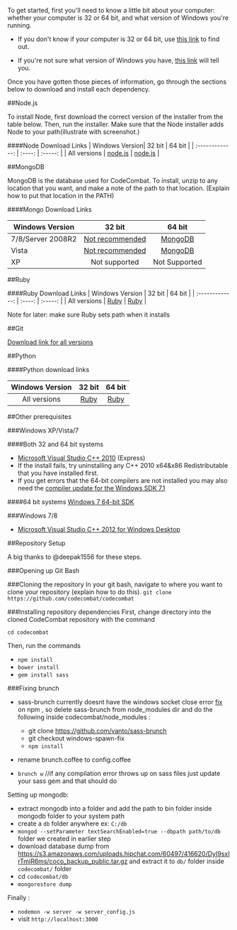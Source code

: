 To get started, first you'll need to know a little bit about your computer: whether your computer is 32 or 64 bit, and what version of Windows you're running. 

* If you don't know if your computer is 32 or 64 bit, use [this link](http://windows.microsoft.com/en-us/windows7/find-out-32-or-64-bit) to find out. 

* If you're not sure what version of Windows you have, [this link](http://windows.microsoft.com/en-us/windows/which-operating-system) will tell you.

Once you have gotten those pieces of information, go through the sections below to download and install each dependency. 

##Node.js


To install Node, first download the correct version of the installer from the table below. Then, run the installer. Make sure that the Node installer adds Node to your path(illustrate with screenshot.)


####Node Download Links
| Windows Version| 32 bit | 64 bit |
| :-------------: | :----: | :-----: |
| All versions | [node.js](http://nodejs.org/dist/v0.10.24/node-v0.10.24-x86.msi) | [node.js](http://nodejs.org/dist/v0.10.24/x64/node-v0.10.24-x64.msi) | 

##MongoDB

MongoDB is the database used for CodeCombat. To install, unzip to any location that you want, and make a note of the path to that location. (Explain how to put that location in the PATH)

####Mongo Download Links

| Windows Version | 32 bit      | 64 bit  |
| --------------- |:-------------:| :-----:|
| 7/8/Server 2008R2 | [Not recommended](http://fastdl.mongodb.org/win32/mongodb-win32-i386-2.5.4.zip) | [MongoDB](http://fastdl.mongodb.org/win32/mongodb-win32-x86_64-2008plus-2.5.4.zip) |
| Vista |  [Not recommended](http://fastdl.mongodb.org/win32/mongodb-win32-i386-2.5.4.zip)  | [MongoDB](http://fastdl.mongodb.org/win32/mongodb-win32-x86_64-2.5.4.zip) |
| XP              | Not supported |  Not Supported |

##Ruby 

####Ruby Download Links
| Windows Version | 32 bit | 64 bit |
| :-------------: | :----: | :-----: |
| All versions | [Ruby](http://dl.bintray.com/oneclick/rubyinstaller/rubyinstaller-2.0.0-p353.exe?direct) | [Ruby](http://dl.bintray.com/oneclick/rubyinstaller/rubyinstaller-2.0.0-p353-x64.exe?direct) | 

Note for later: make sure Ruby sets path when it installs

##Git

[Download link for all versions](https://msysgit.googlecode.com/files/Git-1.8.5.2-preview20131230.exe)

##Python

####Python download links

| Windows Version | 32 bit | 64 bit |
| :-------------: | :----: | :-----: |
| All versions | [Ruby](http://www.python.org/ftp/python/2.7.6/python-2.7.6.msi) | [Ruby](http://www.python.org/ftp/python/2.7.6/python-2.7.6.amd64.msi) | 

##Other prerequisites 

###Windows XP/Vista/7

####Both 32 and 64 bit systems
* [Microsoft Visual Studio C++ 2010](http://go.microsoft.com/?linkid=9709949) (Express)
* If the install fails, try uninstalling any C++ 2010 x64&x86 Redistributable that you have installed first.
* If you get errors that the 64-bit compilers are not installed you may also need the [compiler update for the Windows SDK 7.1](http://www.microsoft.com/en-us/download/details.aspx?id=4422)

####64 bit systems
[Windows 7 64-bit SDK](http://www.microsoft.com/en-us/download/details.aspx?id=8279)

###Windows 7/8
* [Microsoft Visual Studio C++ 2012 for Windows Desktop](http://go.microsoft.com/?linkid=9816758http://go.microsoft.com/?linkid=9816758)

##Repository Setup

A big thanks to @deepak1556 for these steps.

###Opening up Git Bash

###Cloning the repository
In your git bash, navigate to where you want to clone your repository (explain how to do this).
```git clone https://github.com/codecombat/codecombat```

###Installing repository dependencies
First, change directory into the cloned CodeCombat repository with the command

`cd codecombat`

Then, run the commands
* `npm install`
* `bower install`
* `gem install sass`

###Fixing brunch

- sass-brunch currently doesnt have the windows socket close error [fix](https://github.com/brunch/sass-brunch/issues/33) on npm , so delete sass-brunch from node_modules dir and do the following inside codecombat/node_modules :
     - git clone https://github.com/vanto/sass-brunch
     - git checkout windows-spawn-fix
     - `npm install`
- rename brunch.coffee to config.coffee 

- `brunch w` //if any compilation error throws up on sass files just update your sass gem and that should do

Setting up mongodb:

- extract mongodb into a folder and add the path to bin folder inside mongodb folder to your system path
- create a `db` folder anywhere ex: `C:/db`
- `mongod --setParameter textSearchEnabled=true --dbpath path/to/db` folder we created in earlier step
- download database dump from https://s3.amazonaws.com/uploads.hipchat.com/60497/416620/DyI9sxIrTmiR6ms/coco_backup_public.tar.gz and extract it to `db/` folder inside `codecombat/` folder
- cd `codecombat/db`
- `mongorestore dump`

Finally :

- `nodemon -w server -w server_config.js`
- visit `http://localhost:3000`